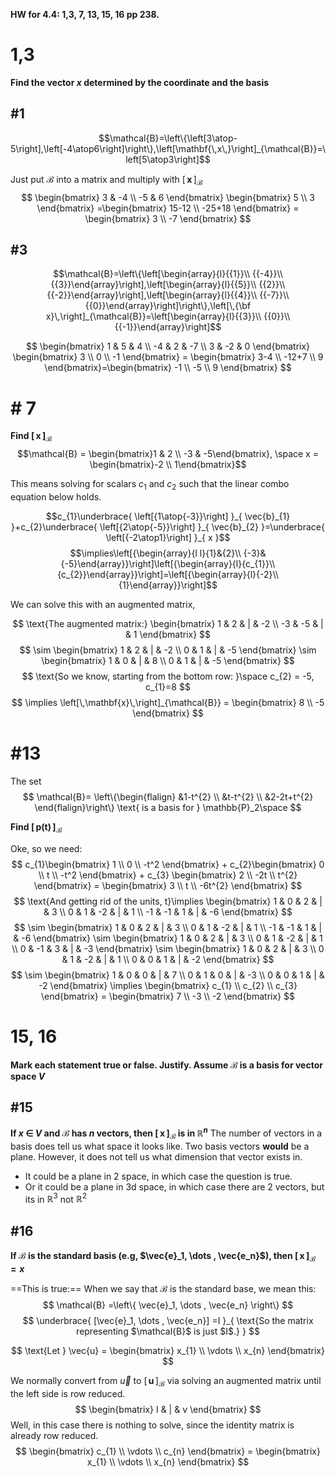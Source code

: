 **HW for 4.4: 1,3, 7, 13, 15, 16 pp 238.**

# 1,3
**Find the vector $x$ determined by the coordinate and the basis**
## #1
$$\mathcal{B}=\left\{\left[3\atop-5\right],\left[-4\atop6\right]\right\},\left[\mathbf{\,x\,}\right]_{\mathcal{B}}=\left[5\atop3\right]$$

Just put  $\mathcal{B}$ into a matrix and multiply with $\left[\,\mathbf{x}\,\right]_{\mathcal{B}}$
$$
\begin{bmatrix}
3 & -4 \\
-5 & 6
\end{bmatrix}
\begin{bmatrix}
5 \\
3
\end{bmatrix}
=\begin{bmatrix}
15-12 \\
-25+18
\end{bmatrix} = 
\begin{bmatrix}
3 \\
-7
\end{bmatrix}
$$

## #3
$$\mathcal{B}=\left\{\left[\begin{array}{l}{{1}}\\ {{-4}}\\ {{3}}\end{array}\right],\left[\begin{array}{l}{{5}}\\ {{2}}\\ {{-2}}\end{array}\right],\left[\begin{array}{l}{{4}}\\ {{-7}}\\ {{0}}\end{array}\right]\right\},\left[\,{\bf x}\,\right]_{\mathcal{B}}=\left[\begin{array}{l}{{3}}\\ {{0}}\\ {{-1}}\end{array}\right]$$

$$
\begin{bmatrix}
1 & 5 & 4 \\
-4 & 2 & -7 \\
3 & -2 & 0
\end{bmatrix} 
\begin{bmatrix}
3 \\
0 \\
-1
\end{bmatrix} =
\begin{bmatrix}
3-4 \\
-12+7 \\
9
\end{bmatrix}=\begin{bmatrix}
-1 \\
-5 \\
9
\end{bmatrix}
$$

# # 7
**Find $\left[\,\mathbf{x}\,\right]_{\mathcal{B}}$**
$$\mathcal{B} = \begin{bmatrix}1 & 2 \\ -3 & -5\end{bmatrix}, \space x = \begin{bmatrix}-2 \\ 1\end{bmatrix}$$


This means solving for scalars $c_{1}$ and $c_{2}$ such that the linear combo equation below holds.

$$c_{1}\underbrace{ \left[{1\atop{-3}}\right] }_{ \vec{b}_{1} }+c_{2}\underbrace{ \left[{2\atop{-5}}\right] }_{ \vec{b}_{2} }=\underbrace{ \left[{-2\atop1}\right] }_{ x }$$
$$\implies\left[{\begin{array}{l l}{1}&{2}\\ {-3}&{-5}\end{array}}\right]\left[{\begin{array}{l}{c_{1}}\\ {c_{2}}\end{array}}\right]=\left[{\begin{array}{l}{-2}\\ {1}\end{array}}\right]$$


We can solve this with an augmented matrix, 

$$
\text{The augmented matrix:}
\begin{bmatrix}
1 & 2 & | & -2 \\
-3 & -5 & | & 1
\end{bmatrix}
$$
$$
\sim \begin{bmatrix}
1 & 2 & | & -2 \\
0 & 1 & | & -5
\end{bmatrix} \sim 
\begin{bmatrix}
1 & 0 & | & 8 \\
0 & 1 & | & -5
\end{bmatrix}
$$
$$
\text{So we know, starting from the bottom row: }\space c_{2} = -5, c_{1}=8
$$
$$
\implies \left[\,\mathbf{x}\,\right]_{\mathcal{B}} = \begin{bmatrix}
8 \\
-5
\end{bmatrix}
$$


# #13
The set 
$$
\mathcal{B}=
\left\{\begin{flalign}
&1-t^{2} \\
&t-t^{2} \\
&2-2t+t^{2}
\end{flalign}\right\}
\text{  is a basis for } \mathbb{P}_2\space
$$

**Find $\left[\,\mathbf{p(t)}\,\right]_{\mathcal{B}}$**

Oke, so we need:
$$
c_{1}\begin{bmatrix}
1 \\
0 \\
-t^2
\end{bmatrix} + c_{2}\begin{bmatrix}
0 \\
t \\
-t^2
\end{bmatrix} + c_{3}
\begin{bmatrix}
2 \\
-2t \\
t^{2}
\end{bmatrix} = \begin{bmatrix}
3 \\
t \\
-6t^{2}
\end{bmatrix}
$$
$$
\text{And getting rid of the units,  t}\implies \begin{bmatrix}
1 & 0 & 2 & | & 3 \\
0 & 1 & -2 & | & 1 \\
-1 & -1 & 1 & | & -6
\end{bmatrix}
$$
$$
\sim \begin{bmatrix}
1 & 0 & 2 & | & 3 \\
0 & 1 & -2 & | & 1 \\
-1 & -1 & 1 & | & -6
\end{bmatrix} \sim 
\begin{bmatrix}
1 & 0 & 2 & | & 3 \\
0 & 1 & -2 & | & 1 \\
0 & -1 & 3 & | & -3
\end{bmatrix} \sim 
\begin{bmatrix}
1 & 0 & 2 & | & 3 \\
0 & 1 & -2 & | & 1 \\
0 & 0 & 1 & | & -2
\end{bmatrix}
$$
$$
\sim \begin{bmatrix}
1 & 0 & 0 & | & 7 \\
0 & 1 & 0 & | & -3 \\
0 & 0 & 1 & | & -2
\end{bmatrix} \implies
\begin{bmatrix}
c_{1} \\
c_{2} \\
c_{3}
\end{bmatrix} = 
\begin{bmatrix}
7 \\
-3 \\
-2
\end{bmatrix}
$$


# 15, 16
**Mark each statement true or false. Justify. Assume $\mathcal{B}$ is a basis for vector space $V$**

## #15
**If $x$ $\in$ $V$ and $\mathcal{B}$ has $n$ vectors, then $\left[\,\mathbf{x}\,\right]_{\mathcal{B}}$ is in $\mathbb{R}^n$**
The number of vectors in a basis does tell us what space it looks like. Two basis vectors **would** be a plane. However, it does not tell us what dimension that vector exists in. 
- It could be a plane in 2 space, in which case the question is true.
- Or it could be a plane in 3d space, in which case there are 2 vectors, but its in $\mathbb{R}^3$ not $\mathbb{R}^2$

## #16
**If $\mathcal{B}$ is the standard basis (e.g, $\vec{e}_1, \dots , \vec{e_n}$), then $\left[\,\mathbf{x}\,\right]_{\mathcal{B}} = x$**

==This is true:==
When we say that $\mathcal{B}$ is the standard base, we mean this:
$$
\mathcal{B} =\left\{ \vec{e}_1, \dots , \vec{e_n} \right\}
$$
$$
\underbrace{ [\vec{e}_1, \dots , \vec{e_n}] =I }_{ \text{So the matrix representing $\mathcal{B}$ is just $I$.} }
$$

$$
\text{Let } \vec{u} = \begin{bmatrix}
x_{1} \\
\vdots \\
x_{n}
\end{bmatrix}
$$

We normally convert from $\vec{u}$ to $\left[\,\mathbf{u}\,\right]_{\mathcal{B}}$ via solving an augmented matrix until the left side is row reduced.
$$
\begin{bmatrix}
I & | & v  
\end{bmatrix}
$$
Well, in this case there is nothing to solve, since the identity matrix is already row reduced.
$$
\begin{bmatrix}
c_{1} \\
\vdots \\
c_{n}
\end{bmatrix} = 
\begin{bmatrix}
x_{1} \\
\vdots \\
x_{n}
\end{bmatrix}
$$
